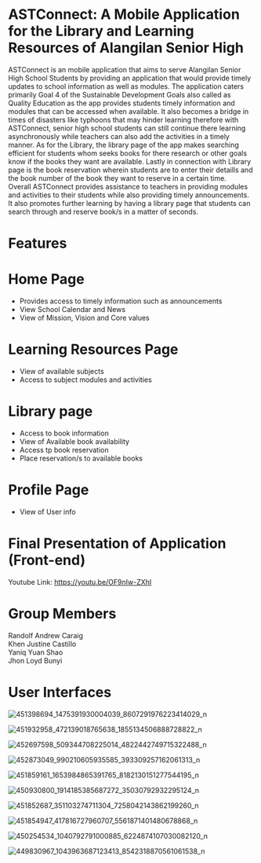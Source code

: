 # ASTConnect: A Mobile Application for the Library and Learning Resources of Alangilan Senior High
ASTConnect is an mobile application that aims to serve Alangilan
Senior High School Students by providing an application that would
provide timely updates to school information as well as modules.
The application caters primarily Goal 4 of the Sustainable Development Goals also called as Quality Education as the app provides students timely information and modules that can be accessed when available. It also becomes a bridge in times of disasters like typhoons that may hinder learning therefore with ASTConnect, senior high school students can still continue there learning asynchronously while teachers can also add the activities in a timely manner. As for the Library, the library page of the app makes searching efficient for students whom seeks books for there research or other goals know if the books they want are available. Lastly in connection with Library page is the book reservation wherein students are to enter their detaills and the book number of the book they want to reserve in a certain time.<br>
Overall ASTConnect provides assistance to teachers in providing modules and activities to their students while also providing timely announcements. It also promotes further learning by having a library page that students can search through and reserve book/s in a matter of seconds. 

# Features
# Home Page
- Provides access to timely information such as announcements<br>
- View School Calendar and News<br>
- View of Mission, Vision and Core values<br>
#  Learning Resources Page
- View of available subjects<br>
- Access to subject modules and activities<br>
#  Library page
- Access to book information<br>
- View of Available book availability<br>
- Access tp book reservation<br>
- Place reservation/s to available books<br>
#  Profile Page
- View of User info<br>
# Final Presentation of Application (Front-end)
Youtube Link: https://youtu.be/OF9nIw-ZXhI<br>

# Group Members
Randolf Andrew Caraig<br>
Khen Justine Castillo<br>
Yaniq Yuan Shao<br>
Jhon Loyd Bunyi<br>

# User Interfaces
![451398694_1475391930004039_8607291976223414029_n](https://github.com/user-attachments/assets/a8ab9d00-c4a8-4492-8e2a-1ecd8f0c2f44)

![451932958_472139018765638_1855134506888728822_n](https://github.com/user-attachments/assets/feaa8480-1f5d-496b-836e-464092a22fe9)

![452697598_509344708225014_4822442749715322488_n](https://github.com/user-attachments/assets/9e527926-4817-4f76-9d3e-2045b10b5f24)

![452873049_990210605935585_393309257162061313_n](https://github.com/user-attachments/assets/5ed88906-902f-4418-9408-f7ea86a6700d)

![451859161_1653984865391765_8182130151277544195_n](https://github.com/user-attachments/assets/51add8a1-6d71-4812-9c71-f2921b9adff8)

![450930800_1914185385687272_35030792932295124_n](https://github.com/user-attachments/assets/85f78217-b051-4855-885c-54514a818369)

![451852687_351103274711304_7258042143862199260_n](https://github.com/user-attachments/assets/e865bda7-7ed4-4757-b005-7292a0c9ab9b)

![451854947_417816727960707_5561871401480678868_n](https://github.com/user-attachments/assets/abeb56dd-e48d-479d-8730-227172b5b2a9)

![450254534_1040792791000885_6224874107030082120_n](https://github.com/user-attachments/assets/d27843cd-a80d-4d1f-a040-af09a1f5529c)

![449830967_1043963687123413_8542318870561061538_n](https://github.com/user-attachments/assets/d1393438-886e-4adb-9c09-f827e5b02082)




